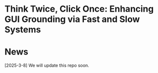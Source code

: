 # Think Twice, Click Once: Enhancing GUI Grounding via Fast and Slow Systems

# News
[2025-3-8] We will update this repo soon.
